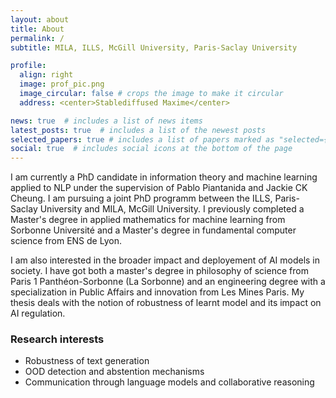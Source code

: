 ```yaml
---
layout: about
title: About
permalink: /
subtitle: MILA, ILLS, McGill University, Paris-Saclay University

profile:
  align: right
  image: prof_pic.png
  image_circular: false # crops the image to make it circular
  address: <center>Stablediffused Maxime</center>

news: true  # includes a list of news items
latest_posts: true  # includes a list of the newest posts
selected_papers: true # includes a list of papers marked as "selected={true}"
social: true  # includes social icons at the bottom of the page
---
```


I am currently a PhD candidate in information theory and machine learning applied to NLP under the supervision of Pablo Piantanida and Jackie CK Cheung. I am pursuing a joint PhD programm between the ILLS, Paris-Saclay University and MILA, McGill University. I previously completed a Master's degree in applied mathematics for machine learning from Sorbonne Université and a Master's degree in fundamental computer science from ENS de Lyon.

I am also interested in the broader impact and deployement of AI models in society. I have got both a master's degree in philosophy of science from Paris 1 Panthéon-Sorbonne (La Sorbonne) and an engineering degree with a specialization in Public Affairs and innovation from Les Mines Paris. My thesis deals with the notion of robustness of learnt model and its impact on AI regulation.


### Research interests

- Robustness of text generation
- OOD detection and abstention mechanisms
- Communication through language models and collaborative reasoning

